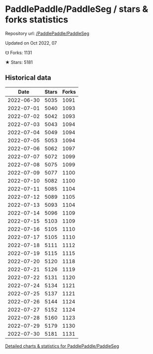 # PaddlePaddle/PaddleSeg / stars & forks statistics

Repository url: [/PaddlePaddle/PaddleSeg](https://github.com/PaddlePaddle/PaddleSeg)

Updated on Oct 2022, 07

☋ Forks: 1131

★ Stars: 5181

## Historical data
| Date | Stars | Forks |
|------|-------|-------|
| 2022-06-30 | 5035 | 1091 | 
| 2022-07-01 | 5040 | 1093 | 
| 2022-07-02 | 5042 | 1093 | 
| 2022-07-03 | 5043 | 1094 | 
| 2022-07-04 | 5049 | 1094 | 
| 2022-07-05 | 5053 | 1094 | 
| 2022-07-06 | 5062 | 1097 | 
| 2022-07-07 | 5072 | 1099 | 
| 2022-07-08 | 5075 | 1099 | 
| 2022-07-09 | 5077 | 1100 | 
| 2022-07-10 | 5082 | 1100 | 
| 2022-07-11 | 5085 | 1104 | 
| 2022-07-12 | 5089 | 1105 | 
| 2022-07-13 | 5093 | 1104 | 
| 2022-07-14 | 5096 | 1109 | 
| 2022-07-15 | 5103 | 1109 | 
| 2022-07-16 | 5105 | 1110 | 
| 2022-07-17 | 5105 | 1110 | 
| 2022-07-18 | 5111 | 1112 | 
| 2022-07-19 | 5115 | 1115 | 
| 2022-07-20 | 5120 | 1118 | 
| 2022-07-21 | 5126 | 1119 | 
| 2022-07-22 | 5131 | 1120 | 
| 2022-07-24 | 5134 | 1121 | 
| 2022-07-25 | 5137 | 1121 | 
| 2022-07-26 | 5144 | 1124 | 
| 2022-07-27 | 5152 | 1124 | 
| 2022-07-28 | 5160 | 1123 | 
| 2022-07-29 | 5179 | 1130 | 
| 2022-07-30 | 5181 | 1131 | 


[Detailed charts & statistics for PaddlePaddle/PaddleSeg](https://reviewgithub.com/rep/PaddlePaddle/PaddleSeg)
